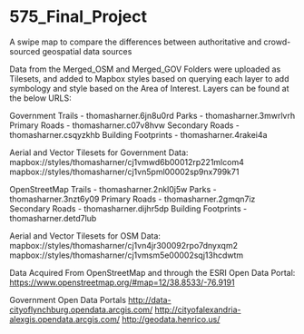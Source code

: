 # 575_Final_Project
A swipe map to compare the differences between authoritative and crowd-sourced geospatial data sources

Data from the Merged_OSM and Merged_GOV Folders were uploaded as Tilesets, and added to Mapbox styles based on querying each layer to add symbology and style based on the Area of Interest. Layers can be found at the below URLS:

Government
Trails - thomasharner.6jn8u0rd
Parks - thomasharner.3mwrlvrh
Primary Roads - thomasharner.c07v8hvw
Secondary Roads - thomasharner.csqyzkhb
Building Footprints - thomasharner.4rakei4a

Aerial and Vector Tilesets for Government Data:
mapbox://styles/thomasharner/cj1vmwd6b00012rp221mlcom4
mapbox://styles/thomasharner/cj1vn5pml00002sp9nx799k71

OpenStreetMap
Trails - thomasharner.2nkl0j5w
Parks - thomasharner.3nzt6y09
Primary Roads - thomasharner.2gmqn7iz
Secondary Roads - thomasharner.dijhr5dp
Building Footprints - thomasharner.detd7lub

Aerial and Vector Tilesets for OSM Data:
mapbox://styles/thomasharner/cj1vn4jr300092rpo7dnyxqm2
mapbox://styles/thomasharner/cj1vmsm5e00002sqj13hcdwtm

Data Acquired From OpenStreetMap and through the ESRI Open Data Portal:
https://www.openstreetmap.org/#map=12/38.8533/-76.9191

Government Open Data Portals
http://data-cityoflynchburg.opendata.arcgis.com/
http://cityofalexandria-alexgis.opendata.arcgis.com/
http://geodata.henrico.us/
